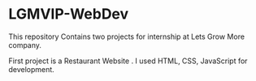 # LGMVIP-WebDev

This repository Contains two projects for internship at Lets Grow More company.

First project is a Restaurant Website
. I used HTML, CSS, JavaScript for development.
